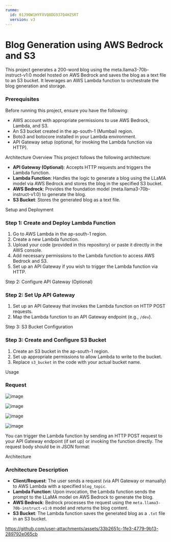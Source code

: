 ```yaml
---
runme:
  id: 01J90W1HYFXVQ8DG937Q4HZSRT
  version: v3
---
```


# Blog Generation using AWS Bedrock and S3

This project generates a 200-word blog using the meta.llama3-70b-instruct-v1:0 model hosted on AWS Bedrock and saves the blog as a text file to an S3 bucket. It leverages an AWS Lambda function to orchestrate the blog generation and storage.

### Prerequisites
Before running this project, ensure you have the following:

- AWS account with appropriate permissions to use AWS Bedrock, Lambda, and S3.
- An S3 bucket created in the ap-south-1 (Mumbai) region.
- Boto3 and botocore installed in your Lambda environment.
- API Gateway setup (optional, for invoking the Lambda function via HTTP).

Architecture Overview
This project follows the following architecture:

- **API Gateway (Optional)**: Accepts HTTP requests and triggers the Lambda function.
- **Lambda Function**: Handles the logic to generate a blog using the LLaMA model via AWS Bedrock and stores the blog in the specified S3 bucket.
- **AWS Bedrock**: Provides the foundation model (meta.llama3-70b-instruct-v1:0) to generate the blog.
- **S3 Bucket**: Stores the generated blog as a text file.

Setup and Deployment
### Step 1: Create and Deploy Lambda Function

1. Go to AWS Lambda in the ap-south-1 region.
2. Create a new Lambda function.
3. Upload your code (provided in this repository) or paste it directly in the AWS console.
4. Add necessary permissions to the Lambda function to access AWS Bedrock and S3.
5. Set up an API Gateway if you wish to trigger the Lambda function via HTTP.

Step 2: Configure API Gateway (Optional)
### Step 2: Set Up API Gateway

1. Set up an API Gateway that invokes the Lambda function on HTTP POST requests.
2. Map the Lambda function to an API Gateway endpoint (e.g., `/dev`).

Step 3: S3 Bucket Configuration
### Step 3: Create and Configure S3 Bucket

1. Create an S3 bucket in the ap-south-1 region.
2. Set up appropriate permissions to allow Lambda to write to the bucket.
3. Replace `s3_bucket` in the code with your actual bucket name.

Usage
### Request

![image](https://github.com/user-attachments/assets/3ef222e1-d8b0-4d1b-83b1-cac5ed80f47d)

![image](https://github.com/user-attachments/assets/761ca929-0b10-45ed-a80d-f2c52ef187f7)

![image](https://github.com/user-attachments/assets/b7e3e939-88fc-48a7-90f0-2c4c867c28bd)

![image](https://github.com/user-attachments/assets/34bab4d7-2187-4202-8c34-36ff2c489e54)








You can trigger the Lambda function by sending an HTTP POST request to your API Gateway endpoint (if set up) or invoking the function directly. The request body should be in JSON format:

Architecture
### Architecture Description

- **Client/Request**: The user sends a request (via API Gateway or manually) to AWS Lambda with a specified `blog_topic`.
- **Lambda Function**: Upon invocation, the Lambda function sends the prompt to the LLaMA model on AWS Bedrock to generate the blog.
- **AWS Bedrock**: Bedrock processes the request using the `meta.llama3-70b-instruct-v1:0` model and returns the blog content.
- **S3 Bucket**: The Lambda function saves the generated blog as a `.txt` file in an S3 bucket.



https://github.com/user-attachments/assets/33b2651c-1fe3-4779-9b13-289792e065cb



